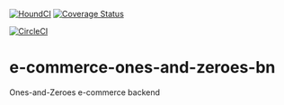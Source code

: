  [![HoundCI](https://img.shields.io/badge/reviewed%20by-Hound-%23a873d1.svg)](https://houndci.com)
  [![Coverage Status](https://coveralls.io/repos/github/atlp-rwanda/e-commerce-ones-and-zeroes-bn/badge.svg?branch=develop)](https://coveralls.io/github/atlp-rwanda/e-commerce-ones-and-zeroes-bn?branch=develop)

   [![CircleCI](https://circleci.com/gh/atlp-rwanda/e-commerce-ones-and-zeroes-bn.svg?style=svg)](https://app.circleci.com/pipelines/github/atlp-rwanda/e-commerce-ones-and-zeroes-bn)


 # e-commerce-ones-and-zeroes-bn
Ones-and-Zeroes e-commerce backend 
